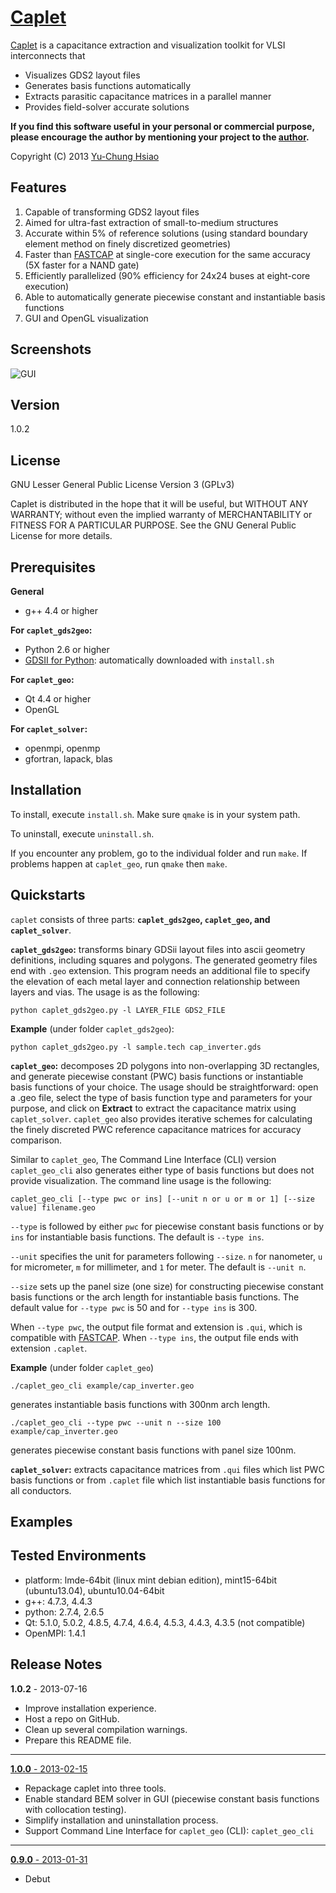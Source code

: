 [Caplet]
========

[Caplet] is a capacitance extraction and visualization toolkit for VLSI interconnects that

- Visualizes GDS2 layout files
- Generates basis functions automatically
- Extracts parasitic capacitance matrices in a parallel manner 
- Provides field-solver accurate solutions

**If you find this software useful in your personal or commercial purpose, please encourage the author by mentioning your project to the [author].**

Copyright (C) 2013 [Yu-Chung Hsiao]


Features
--------
1. Capable of transforming GDS2 layout files
2. Aimed for ultra-fast extraction of small-to-medium structures
3. Accurate within 5% of reference solutions (using standard boundary element method on finely discretized geometries)
4. Faster than [FASTCAP] at single-core execution for the same accuracy (5X faster for a NAND gate)
5. Efficiently parallelized (90% efficiency for 24x24 buses at eight-core execution)
6. Able to automatically generate piecewise constant and instantiable basis functions 
7. GUI and OpenGL visualization


Screenshots
-----------
![GUI](http://www.mit.edu/~yuchsiao/caplet/img/gui_piecewise_constant_basis_function.png "GUI and Piecewise constant basis functions")

Version
-------
1.0.2


License
-------
GNU Lesser General Public License Version 3 (GPLv3)

Caplet is distributed in the hope that it will be useful, but WITHOUT ANY WARRANTY; without even the implied warranty of MERCHANTABILITY or FITNESS FOR A PARTICULAR PURPOSE.  See the GNU General Public License for more details.


Prerequisites
-------------

**General** 

* g++ 4.4 or higher

**For `caplet_gds2geo`:**

* Python 2.6 or higher
* [GDSII for Python](http://gdspy.sourceforge.net/): automatically downloaded with `install.sh`

**For `caplet_geo`:**

* Qt 4.4 or higher
* OpenGL

**For `caplet_solver`:**

* openmpi, openmp
* gfortran, lapack, blas


Installation
------------

To install, execute `install.sh`. Make sure `qmake` is in your system path.

To uninstall, execute `uninstall.sh`.

If you encounter any problem, go to the individual folder and run `make`.
If problems happen at `caplet_geo`, run `qmake` then `make`.


Quickstarts
-----------

`caplet` consists of three parts: **`caplet_gds2geo`, `caplet_geo`, and `caplet_solver`**.

**`caplet_gds2geo`:** transforms binary GDSii layout files into ascii geometry definitions, including squares and polygons. The generated geometry files end with `.geo` extension. This program needs an additional file to specify the elevation of each metal layer and connection relationship between layers and vias. The usage is as the following:

```
python caplet_gds2geo.py -l LAYER_FILE GDS2_FILE
```

**Example** (under folder `caplet_gds2geo`):

```
python caplet_gds2geo.py -l sample.tech cap_inverter.gds
```

**`caplet_geo`:** decomposes 2D polygons into non-overlapping 3D rectangles, and generate piecewise constant (PWC) basis functions or instantiable basis functions of your choice. The usage should be straightforward: open a .geo file, select the type of basis function type and parameters for your purpose, and click on **Extract** to extract the capacitance matrix using `caplet_solver`. `caplet_geo` also provides iterative schemes for calculating the finely discreted PWC reference capacitance matrices for accuracy comparison.

Similar to `caplet_geo`, The Command Line Interface (CLI) version `caplet_geo_cli` also generates either type of basis functions but does not provide visualization. The command line usage is the following:

```
caplet_geo_cli [--type pwc or ins] [--unit n or u or m or 1] [--size value] filename.geo
```

`--type` is followed by either `pwc` for piecewise constant basis functions or by `ins` for instantiable basis functions. The default is `--type ins`.

`--unit` specifies the unit for parameters following `--size`. `n` for nanometer, `u` for micrometer, `m` for millimeter, and `1` for meter. The default is `--unit n`.

`--size` sets up the panel size (one size) for constructing piecewise constant basis functions or the arch length for instantiable basis functions. The default value for `--type pwc` is 50 and for `--type ins` is 300.

When `--type pwc`, the output file format and extension is `.qui`, which is compatible with [FASTCAP]. When `--type ins`, the output file ends with extension `.caplet`.

**Example** (under folder `caplet_geo`)

```
./caplet_geo_cli example/cap_inverter.geo 
```

generates instantiable basis functions with 300nm arch length.

```
./caplet_geo_cli --type pwc --unit n --size 100 example/cap_inverter.geo
```

generates piecewise constant basis functions with panel size 100nm.

**`caplet_solver`:** extracts capacitance matrices from `.qui` files which list PWC basis functions or from `.caplet` file which list instantiable basis functions for all conductors.



Examples
--------



Tested Environments
-------------------

* platform: lmde-64bit (linux mint debian edition), mint15-64bit (ubuntu13.04), ubuntu10.04-64bit
* g++: 4.7.3, 4.4.3
* python: 2.7.4, 2.6.5 
* Qt: 5.1.0, 5.0.2, 4.8.5, 4.7.4, 4.6.4, 4.5.3, 4.4.3, 4.3.5 (not compatible)
* OpenMPI: 1.4.1


Release Notes
-------------
**1.0.2** - 2013-07-16

* Improve installation experience.
* Host a repo on GitHub.
* Clean up several compilation warnings.
* Prepare this README file.

______
[**1.0.0** - 2013-02-15](http://sourceforge.net/projects/caplet/files/?source=navbar)

* Repackage caplet into three tools.
* Enable standard BEM solver in GUI (piecewise constant basis functions with collocation testing).
* Simplify installation and uninstallation process.
* Support Command Line Interface for `caplet_geo` (CLI): `caplet_geo_cli`

______
[**0.9.0** - 2013-01-31](http://sourceforge.net/projects/caplet/files/?source=navbar)
    
* Debut




[Caplet]: http://www.rle.mit.edu/cpg/codes/caplet/
[Yu-Chung Hsiao]: yuchsiao@gmail.com
[author]: yuchsiao@gmail.com
[FASTCAP]: http://www.rle.mit.edu/cpg/research_codes.htm


